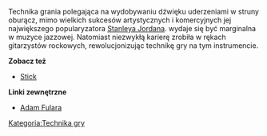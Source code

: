 Technika grania polegająca na wydobywaniu dźwięku uderzeniami w struny
oburącz, mimo wielkich sukcesów artystycznych i komercyjnych jej
największego popularyzatora [Stanleya
Jordana](Stanley_Jordan "wikilink"). wydaje się być marginalna w muzyce
jazzowej. Natomiast niezwykłą karierę zrobiła w rękach gitarzystów
rockowych, rewolucjonizując technikę gry na tym instrumencie.

**Zobacz też**

  - [Stick](Stick "wikilink")

**Linki zewnętrzne**

  - [Adam Fulara](http://fulara.com/)

[Kategoria:Technika gry](Kategoria:Technika_gry "wikilink")